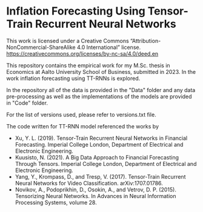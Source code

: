 # Inflation Forecasting Using Tensor-Train Recurrent Neural Networks

This work is licensed under a Creative Commons “Attribution-NonCommercial-ShareAlike 4.0 International” license.
https://creativecommons.org/licenses/by-nc-sa/4.0/deed.en

This repository contains the empirical work for my M.Sc. thesis in Economics at Aalto University School of Business, submitted in 2023. In the work inflation forecasting using TT-RNNs is explored. 

In the repository all of the data is provided in the "Data" folder and any data pre-processing as well as the implementations of the models are provided in "Code" folder.

For the list of versions used, please refer to versions.txt file.

The code written for TT-RNN model referenced the works by

  * Xu, Y. L. (2019). Tensor-Train Recurrent Neural Networks in Financial Forecasting. Imperial College London, Department of Electrical and Electronic Engineering. 
  * Kuusisto, N. (2021). A Big Data Approach to Financial Forecasting Through Tensors. Imperial College London, Department of Electrical and Electronic Engineering.
  * Yang, Y., Krompass, D., and Tresp, V. (2017). Tensor-Train Recurrent Neural Networks for Video Classification. arXiv:1707.01786.
  * Novikov, A., Podoprikhin, D., Osokin, A., and Vetrov, D. P. (2015). Tensorizing Neural Networks. In Advances in Neural Information Processing Systems, volume 28.
